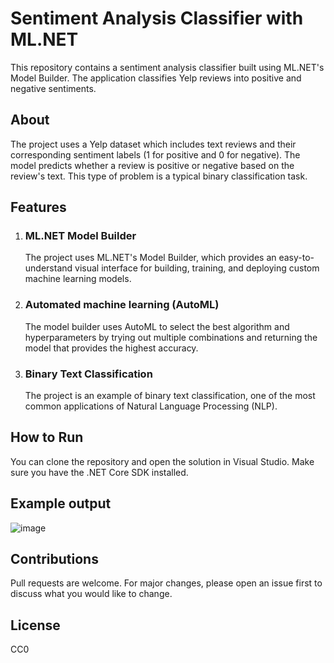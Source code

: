 # Sentiment Analysis Classifier with ML.NET
This repository contains a sentiment analysis classifier built using ML.NET's Model Builder. The application classifies Yelp reviews into positive and negative sentiments.

## About
The project uses a Yelp dataset which includes text reviews and their corresponding sentiment labels (1 for positive and 0 for negative). The model predicts whether a review is positive or negative based on the review's text. This type of problem is a typical binary classification task.

## Features

1. <h3>ML.NET Model Builder</h3> The project uses ML.NET's Model Builder, which provides an easy-to-understand visual interface for building, training, and deploying custom machine learning models.
2. <h3>Automated machine learning (AutoML)</h3> The model builder uses AutoML to select the best algorithm and hyperparameters by trying out multiple combinations and returning the model that provides the highest accuracy.
3. <h3>Binary Text Classification</h3> The project is an example of binary text classification, one of the most common applications of Natural Language Processing (NLP).

## How to Run
You can clone the repository and open the solution in Visual Studio. Make sure you have the .NET Core SDK installed.

## Example output

![image](https://github.com/JoshuaPeddle/ML.NET_example_1/assets/37007232/ed9b4080-ad97-48e3-a81d-74e3a53e4e27)

## Contributions
Pull requests are welcome. For major changes, please open an issue first to discuss what you would like to change.

## License
CC0

